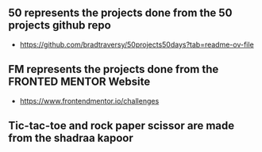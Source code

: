 ## 50 represents the projects done from the 50 projects github repo
- https://github.com/bradtraversy/50projects50days?tab=readme-ov-file

## FM represents the projects done from the FRONTED MENTOR Website
- https://www.frontendmentor.io/challenges

## Tic-tac-toe and rock paper scissor are made from the shadraa kapoor